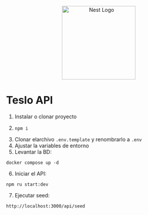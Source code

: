 <p align="center">
  <a href="http://nestjs.com/" target="blank"><img src="https://nestjs.com/img/logo-small.svg" width="200" alt="Nest Logo" /></a>
</p>

# Teslo API

1. Instalar o clonar proyecto
2. ```
   npm i
   ```
3. Clonar elarchivo `.env.template` y renombrarlo a `.env`
4. Ajustar la variables de entorno
5. Levantar la BD:

```
docker compose up -d
```

6. Iniciar el API:

```
npm ru start:dev
```

7. Ejecutar seed:

```
http://localhost:3000/api/seed
```
